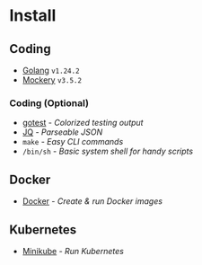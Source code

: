 # Install

## Coding

- [Golang](https://go.dev/doc/install) `v1.24.2`
- [Mockery](https://vektra.github.io/mockery/latest/installation/) `v3.5.2`

### Coding (Optional)

- [gotest](https://github.com/rakyll/gotest) - *Colorized testing output*
- [JQ](https://jqlang.org/) - *Parseable JSON*
- `make` - *Easy CLI commands*
- `/bin/sh` - *Basic system shell for handy scripts*

## Docker

- [Docker](https://docs.docker.com/desktop/) - *Create & run Docker images*

## Kubernetes

- [Minikube](https://minikube.sigs.k8s.io/docs/start) - *Run Kubernetes*

